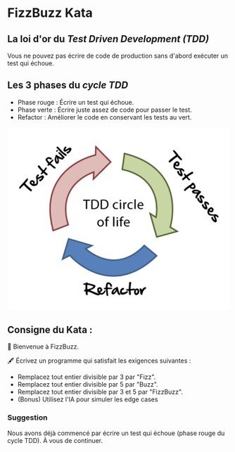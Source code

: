 # FizzBuzz Kata

## La loi d'or du _Test Driven Development (TDD)_

Vous ne pouvez pas écrire de code de production sans d'abord exécuter un test qui échoue.

## Les 3 phases du _cycle TDD_

* Phase rouge : Écrire un test qui échoue.
* Phase verte : Écrire juste assez de code pour passer le test.
* Refactor : Améliorer le code en conservant les tests au vert.

![Red-Green-Refactor](tdd-image.png)

## Consigne du Kata :

👋 Bienvenue à FizzBuzz.

🖋️ Écrivez un programme qui satisfait les exigences suivantes :

* Remplacez tout entier divisible par 3 par "Fizz".
* Remplacez tout entier divisible par 5 par "Buzz".
* Remplacez tout entier divisible par 3 et 5 par "FizzBuzz".
* (Bonus) Utilisez l'IA pour simuler les edge cases 

### Suggestion ###

Nous avons déjà commencé par écrire un test qui échoue (phase rouge du cycle TDD). 
À vous de continuer.
